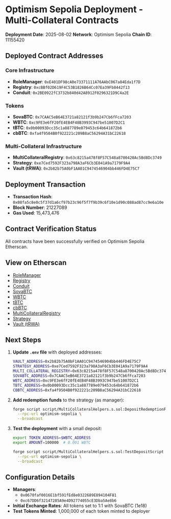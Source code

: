 # Optimism Sepolia Deployment - Multi-Collateral Contracts

**Deployment Date**: 2025-08-02
**Network**: Optimism Sepolia
**Chain ID**: 11155420

## Deployed Contract Addresses

### Core Infrastructure
- **RoleManager**: `0xE401DF98cA0e73371111A76AAbC067a84Eda1f7D`
- **Registry**: `0xcBBf02D619F4C53B1826B64Cc07Ea39Fb8442f13`
- **Conduit**: `0x2BE0922fC3732b840d42A8912F0296321D9C4a2E`

### Tokens
- **SovaBTC**: `0x7CAAC5eB64E3721a82121f3b9b247Cb6fFca7203`
- **WBTC**: `0xc9FE3e6fF20fE4EB4F48B3993C947be51007D2C1`
- **tBTC**: `0x0b00093Dcc35c1a887789e079453c64b641872b6`
- **cbBTC**: `0xfa4f9504B0f922221c209B8aC56294A31bC22618`

### Multi-Collateral Infrastructure
- **MultiCollateralRegistry**: `0x63c8215a478f8F57C548a8700420Ac5Bd8Dc3749`
- **Strategy**: `0xe7Ced7592F323a798A3aF6Cb3E041A9a7179F9A4`
- **Vault (tRWA)**: `0x2b82b75A0bF1AA01C9474546904bb446FD4E75C7`

## Deployment Transaction
- **Transaction Hash**: `0x08fa5c8e0c5f37d1a6cf97b23c96f5f7f9b39c6f10e1d90c088ad87cc9e6a10e`
- **Block Number**: 21227089
- **Gas Used**: 15,473,476

## Contract Verification Status
All contracts have been successfully verified on Optimism Sepolia Etherscan.

## View on Etherscan
- [RoleManager](https://sepolia-optimistic.etherscan.io/address/0xE401DF98cA0e73371111A76AAbC067a84Eda1f7D#code)
- [Registry](https://sepolia-optimistic.etherscan.io/address/0xcBBf02D619F4C53B1826B64Cc07Ea39Fb8442f13#code)
- [Conduit](https://sepolia-optimistic.etherscan.io/address/0x2BE0922fC3732b840d42A8912F0296321D9C4a2E#code)
- [SovaBTC](https://sepolia-optimistic.etherscan.io/address/0x7CAAC5eB64E3721a82121f3b9b247Cb6fFca7203#code)
- [WBTC](https://sepolia-optimistic.etherscan.io/address/0xc9FE3e6fF20fE4EB4F48B3993C947be51007D2C1#code)
- [tBTC](https://sepolia-optimistic.etherscan.io/address/0x0b00093Dcc35c1a887789e079453c64b641872b6#code)
- [cbBTC](https://sepolia-optimistic.etherscan.io/address/0xfa4f9504B0f922221c209B8aC56294A31bC22618#code)
- [MultiCollateralRegistry](https://sepolia-optimistic.etherscan.io/address/0x63c8215a478f8F57C548a8700420Ac5Bd8Dc3749#code)
- [Strategy](https://sepolia-optimistic.etherscan.io/address/0xe7Ced7592F323a798A3aF6Cb3E041A9a7179F9A4#code)
- [Vault (tRWA)](https://sepolia-optimistic.etherscan.io/address/0x2b82b75A0bF1AA01C9474546904bb446FD4E75C7#code)

## Next Steps

1. **Update `.env` file** with deployed addresses:
   ```bash
   VAULT_ADDRESS=0x2b82b75A0bF1AA01C9474546904bb446FD4E75C7
   STRATEGY_ADDRESS=0xe7Ced7592F323a798A3aF6Cb3E041A9a7179F9A4
   MULTI_COLLATERAL_REGISTRY=0x63c8215a478f8F57C548a8700420Ac5Bd8Dc3749
   SOVABTC_ADDRESS=0x7CAAC5eB64E3721a82121f3b9b247Cb6fFca7203
   WBTC_ADDRESS=0xc9FE3e6fF20fE4EB4F48B3993C947be51007D2C1
   TBTC_ADDRESS=0x0b00093Dcc35c1a887789e079453c64b641872b6
   CBBTC_ADDRESS=0xfa4f9504B0f922221c209B8aC56294A31bC22618
   ```

2. **Add redemption funds** to the strategy (as manager):
   ```bash
   forge script script/MultiCollateralHelpers.s.sol:DepositRedemptionFundsScript \
     --rpc-url optimism-sepolia \
     --broadcast
   ```

3. **Test the deployment** with a small deposit:
   ```bash
   export TOKEN_ADDRESS=$WBTC_ADDRESS
   export AMOUNT=100000  # 0.001 WBTC
   
   forge script script/MultiCollateralHelpers.s.sol:TestDepositScript \
     --rpc-url optimism-sepolia \
     --broadcast
   ```

## Configuration Details
- **Managers**: 
  - `0x0670faf0016E1bf591fEd8e0322689E894104F81`
  - `0xc67DD6f32147285A9e4D92774055cE3Dba5Ae8b6`
- **Initial Exchange Rates**: All tokens set to 1:1 with SovaBTC (1e18)
- **Test Tokens Minted**: 1,000,000 of each token minted to deployer